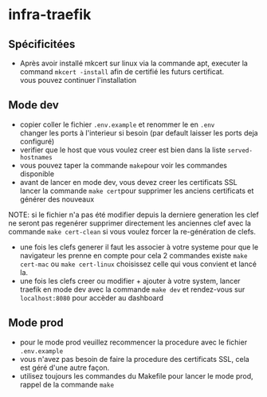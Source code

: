 # infra-traefik

## Spécificitées

- Après avoir installé mkcert sur linux via la commande apt,
  executer la command  `mkcert -install` afin de certifié les futurs certificat.  
  vous pouvez continuer l'installation  

## Mode dev  

- copier coller le fichier `.env.example` et renommer le en `.env`  
changer les ports à l'interieur si besoin (par default laisser les ports deja configuré)  
- verifier que le host que vous voulez creer est bien dans la liste `served-hostnames`  
- vous pouvez taper la commande `make`pour voir les commandes disponible  
- avant de lancer en mode dev, vous devez creer les certificats SSL 
lancer la commande `make cert`pour supprimer les anciens certificats et générer des nouveaux  

NOTE: si le fichier n'a pas été modifier depuis la derniere generation les clef ne seront pas regenérer supprimer directement les anciennes clef avec la commande `make cert-clean` si vous voulez forcer la re-génération de clefs.   

- une fois les clefs generer il faut les associer à votre systeme pour que le navigateur les prenne en compte pour cela 2 commandes existe `make cert-mac` ou `make cert-linux` choisissez celle qui vous convient et lancé la.  
- une fois les clefs creer ou modifier + ajouter à votre system, lancer traefik en mode dev avec la commande `make dev` et rendez-vous sur `localhost:8080` pour accèder au dashboard  

## Mode prod  

- pour le mode prod veuillez recommencer la procedure avec le fichier `.env.example`  
- vous n'avez pas besoin de faire la procedure des certificats SSL, cela est géré d'une autre façon.  
- utilisez toujours les commandes du Makefile pour lancer le mode prod, rappel de la commande `make`
